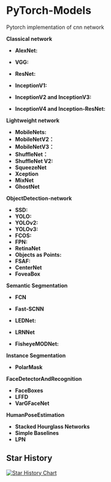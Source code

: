 # PyTorch-Models
Pytorch implementation of cnn network




**Classical network** 

- **AlexNet:**

- **VGG:**

- **ResNet:** 

- **InceptionV1:**

- **InceptionV2 and InceptionV3:**

- **InceptionV4 and Inception-ResNet:**



**Lightweight network**

- **MobileNets:**
- **MobileNetV2：**
- **MobileNetV3：**
- **ShuffleNet：**
- **ShuffleNet V2:**
- **SqueezeNet**
- **Xception**
- **MixNet**
- **GhostNet**



**ObjectDetection-network**

- **SSD:**
- **YOLO:**
- **YOLOv2:**
- **YOLOv3:**
- **FCOS:**
- **FPN:**
- **RetinaNet**
- **Objects as Points:**
- **FSAF:**
- **CenterNet**
- **FoveaBox**



**Semantic Segmentation**

- **FCN**

- **Fast-SCNN**

- **LEDNet:**

- **LRNNet**

- **FisheyeMODNet:**

  

**Instance Segmentation** 

- **PolarMask** 

  

**FaceDetectorAndRecognition**

- **FaceBoxes**
- **LFFD**
- **VarGFaceNet**



**HumanPoseEstimation**

- **Stacked Hourglass Networks**
- **Simple Baselines**
- **LPN**



## Star History

[![Star History Chart](https://api.star-history.com/svg?repos=shanglianlm0525/PyTorch-Networks&type=Date)](https://star-history.com/#shanglianlm0525/PyTorch-Networks&Date)


